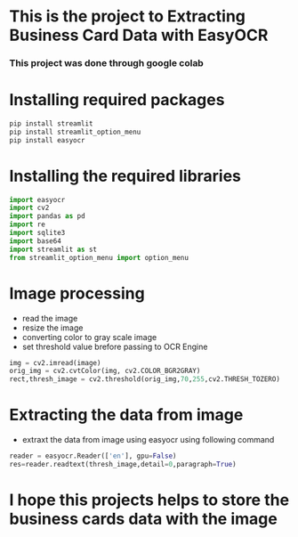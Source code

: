 # This is the project to Extracting Business Card Data with EasyOCR 

### This project was done through google colab

# Installing required packages
```python
pip install streamlit
pip install streamlit_option_menu
pip install easyocr
```
# Installing the required libraries
```python
import easyocr
import cv2
import pandas as pd
import re
import sqlite3
import base64
import streamlit as st
from streamlit_option_menu import option_menu
```
# Image processing 
- read the image
- resize the image 
- converting color to gray scale image 
- set threshold value brefore passing to OCR Engine
```python
img = cv2.imread(image)
orig_img = cv2.cvtColor(img, cv2.COLOR_BGR2GRAY)
rect,thresh_image = cv2.threshold(orig_img,70,255,cv2.THRESH_TOZERO)
```
# Extracting the data from image
- extraxt the data from image using easyocr using following command
```python
reader = easyocr.Reader(['en'], gpu=False)
res=reader.readtext(thresh_image,detail=0,paragraph=True)
```


# I hope this projects helps to store the business cards data  with the image
